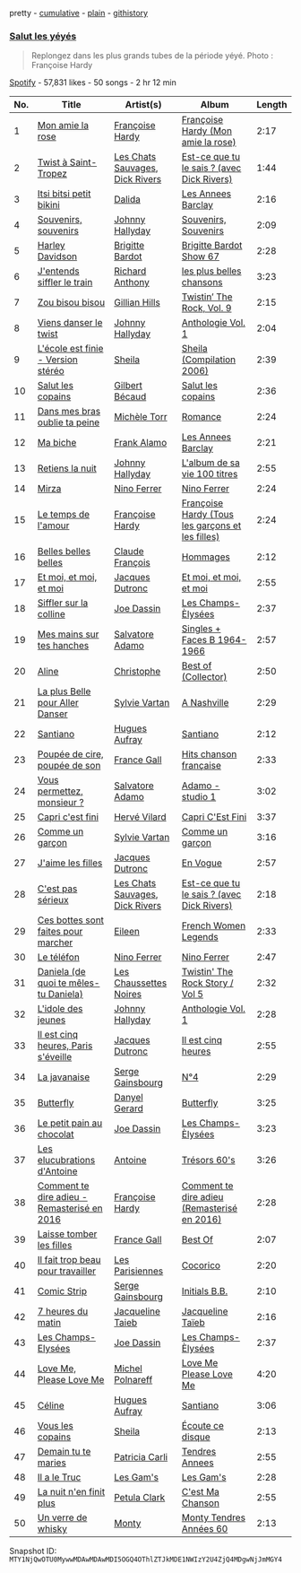 pretty - [cumulative](/playlists/cumulative/37i9dQZF1DX8OVycSP3AXz.md) - [plain](/playlists/plain/37i9dQZF1DX8OVycSP3AXz) - [githistory](https://github.githistory.xyz/mackorone/spotify-playlist-archive/blob/main/playlists/plain/37i9dQZF1DX8OVycSP3AXz)

### [Salut les yéyés](https://open.spotify.com/playlist/37i9dQZF1DX8OVycSP3AXz)

> Replongez dans les plus grands tubes de la période yéyé\. Photo : Françoise Hardy

[Spotify](https://open.spotify.com/user/spotify) - 57,831 likes - 50 songs - 2 hr 12 min

| No. | Title | Artist(s) | Album | Length |
|---|---|---|---|---|
| 1 | [Mon amie la rose](https://open.spotify.com/track/1rMX4XuW4KzgYlAyEaDmpO) | [Françoise Hardy](https://open.spotify.com/artist/7x3f7c0fBanNlQwpx1255g) | [Françoise Hardy \(Mon amie la rose\)](https://open.spotify.com/album/00r4Bh9aFIb7yHux1Kg0ub) | 2:17 |
| 2 | [Twist à Saint\-Tropez](https://open.spotify.com/track/5zUJlRQyzxw09Jv1hDgL5h) | [Les Chats Sauvages](https://open.spotify.com/artist/60U5Nsvpj5mJics5PcIkmd), [Dick Rivers](https://open.spotify.com/artist/7EErtRkIXKEnllrCa1a7xR) | [Est\-ce que tu le sais ? \(avec Dick Rivers\)](https://open.spotify.com/album/2eusU9U7fLiHhsQwoiFiou) | 1:44 |
| 3 | [Itsi bitsi petit bikini](https://open.spotify.com/track/58d1Duljvjx8bwG4nlLgK6) | [Dalida](https://open.spotify.com/artist/04aQfpx1U1WQEJkrvGs4ig) | [Les Annees Barclay](https://open.spotify.com/album/3bbpQ0vU7DZUADemJgig1n) | 2:16 |
| 4 | [Souvenirs, souvenirs](https://open.spotify.com/track/1DDdDbmbEDsFXEXgxBmvFQ) | [Johnny Hallyday](https://open.spotify.com/artist/2HALYSe657tNJ1iKVXP2xA) | [Souvenirs, Souvenirs](https://open.spotify.com/album/55wZUMJJK62Yb1QoQK7imL) | 2:09 |
| 5 | [Harley Davidson](https://open.spotify.com/track/0wXKL7dVWwl8LZjbhKMGPr) | [Brigitte Bardot](https://open.spotify.com/artist/1q24xIsAD7JZuVkTLR9TJy) | [Brigitte Bardot Show 67](https://open.spotify.com/album/0uhqJFy7MI5yJHdgofylnN) | 2:28 |
| 6 | [J'entends siffler le train](https://open.spotify.com/track/487LFx8UVLxUsDAdetnCp2) | [Richard Anthony](https://open.spotify.com/artist/6fhXbgrtC1AffxqI32lPwz) | [les plus belles chansons](https://open.spotify.com/album/0dvnB0KschqGz0ezdnWsmO) | 3:23 |
| 7 | [Zou bisou bisou](https://open.spotify.com/track/4qqf1avpzRUnVowNQd1jFw) | [Gillian Hills](https://open.spotify.com/artist/3uA9RwNUL7HZKroYyVlUuL) | [Twistin’ The Rock, Vol\. 9](https://open.spotify.com/album/0MSicRahv1o4WgJ6pXjUkg) | 2:15 |
| 8 | [Viens danser le twist](https://open.spotify.com/track/5QLZEGOnjRYhqjAii9JAaP) | [Johnny Hallyday](https://open.spotify.com/artist/2HALYSe657tNJ1iKVXP2xA) | [Anthologie Vol\. 1](https://open.spotify.com/album/12b1tVAedPdmKuBrIYhJBi) | 2:04 |
| 9 | [L'école est finie \- Version stéréo](https://open.spotify.com/track/4Kgq5PpWPsqMLOId5CvoYF) | [Sheila](https://open.spotify.com/artist/5fhRcv2KU96vbXqNE2FEdu) | [Sheila \(Compilation 2006\)](https://open.spotify.com/album/6ixot8kh9JC9usgdNBKkZB) | 2:39 |
| 10 | [Salut les copains](https://open.spotify.com/track/0h1Yfiy1LEHsyQTzGIZklu) | [Gilbert Bécaud](https://open.spotify.com/artist/31GFatrHl2ijnS4ZAWA9s0) | [Salut les copains](https://open.spotify.com/album/5FDxqiMUFTJvINVP4N6K7K) | 2:36 |
| 11 | [Dans mes bras oublie ta peine](https://open.spotify.com/track/38FNGeI74jlw6S9kXLtzsy) | [Michèle Torr](https://open.spotify.com/artist/0eaTYkUQnI2gRaYwT0nWNF) | [Romance](https://open.spotify.com/album/5uplCXh4kyfX3JnC8t76Cd) | 2:24 |
| 12 | [Ma biche](https://open.spotify.com/track/2xwpd8oRBZiEmCdRvhnzTl) | [Frank Alamo](https://open.spotify.com/artist/3NrXcUsQ2zK1oze56zlKUM) | [Les Annees Barclay](https://open.spotify.com/album/574E4sQjG1V6mpuFrVWIpl) | 2:21 |
| 13 | [Retiens la nuit](https://open.spotify.com/track/4dBzCMkzbZlEqgPitN3TgE) | [Johnny Hallyday](https://open.spotify.com/artist/2HALYSe657tNJ1iKVXP2xA) | [L'album de sa vie 100 titres](https://open.spotify.com/album/1UZ7nohagyt799Vw0vUU4c) | 2:55 |
| 14 | [Mirza](https://open.spotify.com/track/0cV7Y3WH3iwsZTjibVyck1) | [Nino Ferrer](https://open.spotify.com/artist/3THqHCN7gq2Z9hLleof9uv) | [Nino Ferrer](https://open.spotify.com/album/5M6ImA7adD4TpBV5wFq7DG) | 2:24 |
| 15 | [Le temps de l'amour](https://open.spotify.com/track/6rqUOLt9dpfMANLMKTzoWj) | [Françoise Hardy](https://open.spotify.com/artist/7x3f7c0fBanNlQwpx1255g) | [Françoise Hardy \(Tous les garçons et les filles\)](https://open.spotify.com/album/0TcP4beTgxQmREuHJ7BBY2) | 2:24 |
| 16 | [Belles belles belles](https://open.spotify.com/track/1Q6j1dx7pXzuLZLAexFWuQ) | [Claude François](https://open.spotify.com/artist/0P2p1bqVyP2EgqubwjTBUJ) | [Hommages](https://open.spotify.com/album/41pzfqzZKn8WaI9XCPlMEo) | 2:12 |
| 17 | [Et moi, et moi, et moi](https://open.spotify.com/track/4XSRqScl0RWxFjOQID8QCW) | [Jacques Dutronc](https://open.spotify.com/artist/3ayds6VIVBx3CU5NSNCDbq) | [Et moi, et moi, et moi](https://open.spotify.com/album/3UPrsSEE9KIjy0Hln8Swkn) | 2:55 |
| 18 | [Siffler sur la colline](https://open.spotify.com/track/3gvUS6JaXzbXNihHQlRWBW) | [Joe Dassin](https://open.spotify.com/artist/64LCTpIu9Iji2EPaxxPpxF) | [Les Champs\-Èlysées](https://open.spotify.com/album/70VszGJ7SagYgjotM7zvrX) | 2:37 |
| 19 | [Mes mains sur tes hanches](https://open.spotify.com/track/4chX3KwIY3BJBqsnXpgDSy) | [Salvatore Adamo](https://open.spotify.com/artist/37r3ZUhErh0QPJENMsAPBG) | [Singles + Faces B 1964\-1966](https://open.spotify.com/album/5hMPMHP3ks0km3jDp5xGnF) | 2:57 |
| 20 | [Aline](https://open.spotify.com/track/3Sju0jbR35bTfajNgbkgFy) | [Christophe](https://open.spotify.com/artist/6MmRTVIPIe35OsFqWgRKQJ) | [Best of \(Collector\)](https://open.spotify.com/album/5vp7Y6bJSUc2maDl3SFywe) | 2:50 |
| 21 | [La plus Belle pour Aller Danser](https://open.spotify.com/track/1V8V3UYeX2Est81MMucvJC) | [Sylvie Vartan](https://open.spotify.com/artist/3Zi9cVUyWeAFjxEHn3bCqZ) | [A Nashville](https://open.spotify.com/album/1MmmmrUViWnOkzlxLTYQzq) | 2:29 |
| 22 | [Santiano](https://open.spotify.com/track/5xacwJHf9yLJKCn5JjSiRz) | [Hugues Aufray](https://open.spotify.com/artist/6TOGbRYHQizlf3adIyugol) | [Santiano](https://open.spotify.com/album/6onOMFxBc1HP3Oq75NF8a5) | 2:12 |
| 23 | [Poupée de cire, poupée de son](https://open.spotify.com/track/26tXIAnv90FCv1eJiCUusH) | [France Gall](https://open.spotify.com/artist/22HVxZPA6UhBp8wahxDA6I) | [Hits chanson française](https://open.spotify.com/album/3skN1JzAWSzzeeXe6Kxvna) | 2:33 |
| 24 | [Vous permettez, monsieur ?](https://open.spotify.com/track/3xCE5pciNmiRNUk9J6pWeM) | [Salvatore Adamo](https://open.spotify.com/artist/37r3ZUhErh0QPJENMsAPBG) | [Adamo \- studio 1](https://open.spotify.com/album/5UR5XXp6YVvI9kRRUgdNtl) | 3:02 |
| 25 | [Capri c'est fini](https://open.spotify.com/track/0PIAMCcvkLZ6P2YwWZ1e5H) | [Hervé Vilard](https://open.spotify.com/artist/1HkC0LOaynhYSGcNklyIcd) | [Capri C'Est Fini](https://open.spotify.com/album/6ZsIMeATSXlD60nK0kADB7) | 3:37 |
| 26 | [Comme un garçon](https://open.spotify.com/track/5ofzziyodcinKtsUghFLHK) | [Sylvie Vartan](https://open.spotify.com/artist/3Zi9cVUyWeAFjxEHn3bCqZ) | [Comme un garçon](https://open.spotify.com/album/1fFyiprMSDBSNeExoiIuTH) | 3:16 |
| 27 | [J'aime les filles](https://open.spotify.com/track/196fYCjVMKAQb8uwOWxpUo) | [Jacques Dutronc](https://open.spotify.com/artist/3ayds6VIVBx3CU5NSNCDbq) | [En Vogue](https://open.spotify.com/album/2nGL73TqdduRKepdcwJvdm) | 2:57 |
| 28 | [C'est pas sérieux](https://open.spotify.com/track/42qeNYv2wPMRVu3C2OJrHZ) | [Les Chats Sauvages](https://open.spotify.com/artist/60U5Nsvpj5mJics5PcIkmd), [Dick Rivers](https://open.spotify.com/artist/7EErtRkIXKEnllrCa1a7xR) | [Est\-ce que tu le sais ? \(avec Dick Rivers\)](https://open.spotify.com/album/2eusU9U7fLiHhsQwoiFiou) | 2:18 |
| 29 | [Ces bottes sont faites pour marcher](https://open.spotify.com/track/272AWiVCoatzqTsDRP1KVi) | [Eileen](https://open.spotify.com/artist/2AocfyglsHV2wP3IobPCyH) | [French Women Legends](https://open.spotify.com/album/2YaoevzHAXk4ktz3Xz1FdM) | 2:33 |
| 30 | [Le téléfon](https://open.spotify.com/track/5MkRyZiEyNnosHTAYs23Mx) | [Nino Ferrer](https://open.spotify.com/artist/3THqHCN7gq2Z9hLleof9uv) | [Nino Ferrer](https://open.spotify.com/album/5M6ImA7adD4TpBV5wFq7DG) | 2:47 |
| 31 | [Daniela \(de quoi te mêles\-tu Daniela\)](https://open.spotify.com/track/5BnU92BVLCUKNmcWvxoXwp) | [Les Chaussettes Noires](https://open.spotify.com/artist/6KXdUNa8QT8Sty4k5G2LqK) | [Twistin' The Rock Story / Vol 5](https://open.spotify.com/album/2d5t4obzjRCFHHV5i2LJ1a) | 2:32 |
| 32 | [L'idole des jeunes](https://open.spotify.com/track/0S4HOFZx606Zv6bEutTEez) | [Johnny Hallyday](https://open.spotify.com/artist/2HALYSe657tNJ1iKVXP2xA) | [Anthologie Vol\. 1](https://open.spotify.com/album/12b1tVAedPdmKuBrIYhJBi) | 2:28 |
| 33 | [Il est cinq heures, Paris s'éveille](https://open.spotify.com/track/2CLeotsLhEUu0qkj56vbUj) | [Jacques Dutronc](https://open.spotify.com/artist/3ayds6VIVBx3CU5NSNCDbq) | [Il est cinq heures](https://open.spotify.com/album/6uZABwQhmEllK5otzX9ONK) | 2:55 |
| 34 | [La javanaise](https://open.spotify.com/track/7cUKT1Wiwve4E5iRFOLVmz) | [Serge Gainsbourg](https://open.spotify.com/artist/01C9OoXDvCKkGcf735Tcfo) | [N°4](https://open.spotify.com/album/2LzvU0eKruEkYzsVNa3PtO) | 2:29 |
| 35 | [Butterfly](https://open.spotify.com/track/72rLswhYvQz9LRx3LogMIW) | [Danyel Gerard](https://open.spotify.com/artist/18wc7xvm8Ti7rqoLtf6jIU) | [Butterfly](https://open.spotify.com/album/72O3ydJomCcEjETdt0UtIq) | 3:25 |
| 36 | [Le petit pain au chocolat](https://open.spotify.com/track/2VRLDyUSV5krEJOjFwsWas) | [Joe Dassin](https://open.spotify.com/artist/64LCTpIu9Iji2EPaxxPpxF) | [Les Champs\-Èlysées](https://open.spotify.com/album/70VszGJ7SagYgjotM7zvrX) | 3:23 |
| 37 | [Les elucubrations d'Antoine](https://open.spotify.com/track/6898KjBwWLdsJUH1Tu9rI7) | [Antoine](https://open.spotify.com/artist/6LGRPT9Uf7dteB6CAFPDV1) | [Trésors 60's](https://open.spotify.com/album/406ITkSun3uzXzUwqLKneX) | 3:26 |
| 38 | [Comment te dire adieu \- Remasterisé en 2016](https://open.spotify.com/track/6g5qyQrAcoBX4X7XjxBoTO) | [Françoise Hardy](https://open.spotify.com/artist/7x3f7c0fBanNlQwpx1255g) | [Comment te dire adieu \(Remasterisé en 2016\)](https://open.spotify.com/album/0uRiGrSYj5IKsm6H8eodeB) | 2:28 |
| 39 | [Laisse tomber les filles](https://open.spotify.com/track/6ZIkH0yQk0E5hfOVL7CyoQ) | [France Gall](https://open.spotify.com/artist/22HVxZPA6UhBp8wahxDA6I) | [Best Of](https://open.spotify.com/album/4jEkUenMPRi7yNLqyRhF0u) | 2:07 |
| 40 | [Il fait trop beau pour travailler](https://open.spotify.com/track/5ATfGq3HBnsrzLDRj8mkYL) | [Les Parisiennes](https://open.spotify.com/artist/5pUSLCL3Tsju3SPCEYsr2H) | [Cocorico](https://open.spotify.com/album/5NZezzDJYpvvQHWWXCpB05) | 2:20 |
| 41 | [Comic Strip](https://open.spotify.com/track/4xP5cjA72WSiXNXql3glWS) | [Serge Gainsbourg](https://open.spotify.com/artist/01C9OoXDvCKkGcf735Tcfo) | [Initials B.B.](https://open.spotify.com/album/6kU0UT8xklbfy6Z5pXDtSU) | 2:10 |
| 42 | [7 heures du matin](https://open.spotify.com/track/4CeHrAL1fGUi94RIk3Z2H2) | [Jacqueline Taieb](https://open.spotify.com/artist/2gaXk926O69Od01e5CSFdH) | [Jacqueline Taïeb](https://open.spotify.com/album/61emYO8kHDuDFWjKS2aELG) | 2:16 |
| 43 | [Les Champs\-Elysées](https://open.spotify.com/track/4VWbPQUPvLes814r6T11Jz) | [Joe Dassin](https://open.spotify.com/artist/64LCTpIu9Iji2EPaxxPpxF) | [Les Champs\-Èlysées](https://open.spotify.com/album/70VszGJ7SagYgjotM7zvrX) | 2:37 |
| 44 | [Love Me, Please Love Me](https://open.spotify.com/track/2edyuIOPsZrZLBwnsC1u80) | [Michel Polnareff](https://open.spotify.com/artist/7aKldvGENbL4bj8TCWHuhT) | [Love Me Please Love Me](https://open.spotify.com/album/68clUJF0fZaWSdmcBYKxGH) | 4:20 |
| 45 | [Céline](https://open.spotify.com/track/6IgZ9zDxJ6H0IUQ6HKBa8A) | [Hugues Aufray](https://open.spotify.com/artist/6TOGbRYHQizlf3adIyugol) | [Santiano](https://open.spotify.com/album/6onOMFxBc1HP3Oq75NF8a5) | 3:06 |
| 46 | [Vous les copains](https://open.spotify.com/track/0iBuBfrOhxRgOWS0OS5GfP) | [Sheila](https://open.spotify.com/artist/5fhRcv2KU96vbXqNE2FEdu) | [Écoute ce disque](https://open.spotify.com/album/7bpj2WDFw6pukdOPDEbFwp) | 2:13 |
| 47 | [Demain tu te maries](https://open.spotify.com/track/3kTJxfzoOtGJEWI4PyVTBh) | [Patricia Carli](https://open.spotify.com/artist/4PHyWpnVszadob2b7JchO3) | [Tendres Annees](https://open.spotify.com/album/1cujiC73efahJ1w1RQ7QuG) | 2:55 |
| 48 | [Il a le Truc](https://open.spotify.com/track/70fuO7PxNJXxtApu6Vki8e) | [Les Gam's](https://open.spotify.com/artist/5yj1bCBGvwhFRgYuKZgHqa) | [Les Gam's](https://open.spotify.com/album/6ktDHC59EX6rpC3RFjFCIW) | 2:28 |
| 49 | [La nuit n'en finit plus](https://open.spotify.com/track/7axtIlOwGp7VqvfOQf6Mhb) | [Petula Clark](https://open.spotify.com/artist/6nKqt1nbSBEq3iUXD1Xgz8) | [C'est Ma Chanson](https://open.spotify.com/album/2IaUpJITUIyHRebMM2ANy1) | 2:55 |
| 50 | [Un verre de whisky](https://open.spotify.com/track/5vZyhXFTYPEjKJ8gilY5Pt) | [Monty](https://open.spotify.com/artist/0G1ZWqdqoswVQhfZZEgl3I) | [Monty Tendres Années 60](https://open.spotify.com/album/4r1cDqQztqmJ5lpxKiTsrP) | 2:13 |

Snapshot ID: `MTY1NjQwOTU0MywwMDAwMDAwMDI5OGQ4OThlZTJkMDE1NWIzY2U4ZjQ4MDgwNjJmMGY4`
